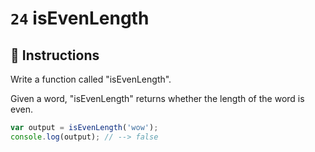 # `24` isEvenLength

## 📝 Instructions

Write a function called "isEvenLength".

Given a word, "isEvenLength" returns whether the length of the word is even.

```Javascript
var output = isEvenLength('wow');
console.log(output); // --> false
```